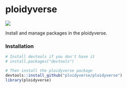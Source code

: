 # ploidyverse

<a href="https://travis-ci.org/ploidyverse/ploidyverse" target="_blank"><img src="https://travis-ci.org/ploidyverse/ploidyverse.svg?branch=master"></a>

Install and manage packages in the ploidyverse.

### Installation

```r
# Install devtools if you don't have it
# install.packages("devtools")

# Then install the ploidyverse package
devtools::install_github("ploidyverse/ploidyverse")
library(ploidyverse)
```
